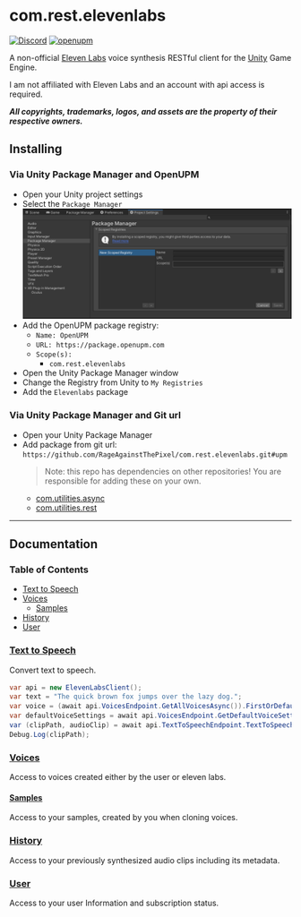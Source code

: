 # com.rest.elevenlabs

[![Discord](https://img.shields.io/discord/855294214065487932.svg?label=&logo=discord&logoColor=ffffff&color=7389D8&labelColor=6A7EC2)](https://discord.gg/xQgMW9ufN4)
[![openupm](https://img.shields.io/npm/v/com.rest.elevenlabs?label=openupm&registry_uri=https://package.openupm.com)](https://openupm.com/packages/com.rest.elevenlabs/)

A non-official [Eleven Labs](https://elevenlabs.io) voice synthesis RESTful client for the [Unity](https://unity.com/) Game Engine.

I am not affiliated with Eleven Labs and an account with api access is required.

***All copyrights, trademarks, logos, and assets are the property of their respective owners.***

## Installing

### Via Unity Package Manager and OpenUPM

- Open your Unity project settings
- Select the `Package Manager`
![scoped-registries](ElevenLabs/Packages/com.rest.elevenlabs/Documentation~/images/package-manager-scopes.png)
- Add the OpenUPM package registry:
  - `Name: OpenUPM`
  - `URL: https://package.openupm.com`
  - `Scope(s):`
    - `com.rest.elevenlabs`
- Open the Unity Package Manager window
- Change the Registry from Unity to `My Registries`
- Add the `Elevenlabs` package

### Via Unity Package Manager and Git url

- Open your Unity Package Manager
- Add package from git url: `https://github.com/RageAgainstThePixel/com.rest.elevenlabs.git#upm`
  > Note: this repo has dependencies on other repositories! You are responsible for adding these on your own.
  - [com.utilities.async](https://github.com/RageAgainstThePixel/com.utilities.async)
  - [com.utilities.rest](https://github.com/RageAgainstThePixel/com.utilities.rest)

---

## Documentation

### Table of Contents

- [Text to Speech](#text-to-speech)
- [Voices](#voices)
  - [Samples](#samples)
- [History](#history)
- [User](#user)

### [Text to Speech](https://api.elevenlabs.io/docs#/text-to-speech)

Convert text to speech.

```csharp
var api = new ElevenLabsClient();
var text = "The quick brown fox jumps over the lazy dog.";
var voice = (await api.VoicesEndpoint.GetAllVoicesAsync()).FirstOrDefault();
var defaultVoiceSettings = await api.VoicesEndpoint.GetDefaultVoiceSettingsAsync();
var (clipPath, audioClip) = await api.TextToSpeechEndpoint.TextToSpeechAsync(text, voice, defaultVoiceSettings);
Debug.Log(clipPath);
```

### [Voices](https://api.elevenlabs.io/docs#/voices)

Access to voices created either by the user or eleven labs.

#### [Samples](https://api.elevenlabs.io/docs#/samples)

Access to your samples, created by you when cloning voices.

### [History](https://api.elevenlabs.io/docs#/history)

Access to your previously synthesized audio clips including its metadata.

### [User](https://api.elevenlabs.io/docs#/user)

Access to your user Information and subscription status.
